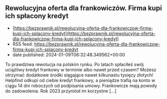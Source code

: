 ## Rewolucyjna oferta dla frankowiczów. Firma kupi ich spłacony kredyt
 - [https://bezprawnik.pl/rewolucyjna-oferta-dla-frankowiczow-firma-kupi-ich-splacony-kredyt](https://bezprawnik.pl/rewolucyjna-oferta-dla-frankowiczow-firma-kupi-ich-splacony-kredyt)
 - RSS feed: https://bezprawnik.pl/rewolucyjna-oferta-dla-frankowiczow-firma-kupi-ich-splacony-kredyt
 - date published: 2024-01-09T06:32:48.349562+00:00

To prawdziwa rewolucja na polskim rynku. Po latach spłaciłeś swój uciążliwy kredyt frankowy w terminie albo nawet przed czasem? Możesz otrzymać dodatkowe środki sięgające nawet kilkunastu tysięcy złotych! Helpfind odkupi od ciebie kredyt frankowy, a pieniądze trafią na konto w ciągu 14 dni roboczych od podpisania umowy. Frankowicze mają powody do zadowolenia. Rok 2023 przyniósł im korzystne […]

